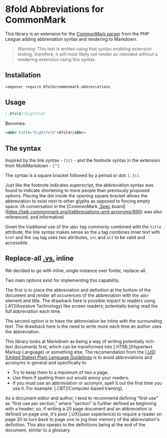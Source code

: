 # 8fold Abbreviations for CommonMark

This library is an extension for the [CommonMark parser](https://github.com/thephpleague/commonmark) from the PHP League adding abbreviation syntax and rendering to Markdown.

> Warning: This text is written using that syntax enabling extension testing; therefore, it will most likely not render as intended without a rendering extension using this syntax.

## Installation

```bash
composer require 8fold/commonmark-abbreviations
```

## Usage

```markdown
[.8fold](Eigtfold)
```

Becomes:

```html
<abbr title="Eightfold">8fold</abbr>
```

## The syntax

Inspired by the link syntax - `[]()` - and the footnote syntax in the extension from MultiMarkdown - `[^]`.

The syntax is a square bracket followed by a period or dot: `[.]()`.

Just like the footnote indicates superscript, the abbreviation syntax was found to indicate shortening to more people than previously proposed options. Placing the dot inside the opening square bracket allows the abbreviation to exist next to other glyphs as opposed to forcing empty space. (A conversation in the [CommonMark [.Spec](Specification) board](https://talk.commonmark.org/t/abbreviations-and-acronyms/890) was also referenced, and informative)

Given the traditional use of the `abbr` tag commonly combined with the `title` attribute, the link syntax makes sense as the `a` tag combines inner text with `href` and the `img` tag uses two attributes, `src` and `alt` to be valid and accessible.

## Replace-all [.vs.](versus) inline

We decided to go with inline, single instance over footer, replace-all.

Two main options exist for implementing this capability.

The first is to place the abbreviation and definition at the bottom of the document and render all occurences of the abbreviation with the `abbr` element and title. The drawback here is possible impact to readers using [.AT](Assistive Technology) like screen readers; potentially being read the full abbreviation each time.

The second option is to have the abbreviation be inline with the surrounding text. The drawback here is the need to write more each time an author uses the abbreviation.

This library looks at Markdown as being a way of writing potentially rich-text documents first, which can be transformed into [.HTML](Hypertext Markup Language) or something else. The recomendation from the [[.US](United States) Plain Language Guidelines](https://plainlanguage.gov/resources/articles/keep-it-jargon-free/) is to avoid abbreviations and acronyms in general and specifically to:

- Try to keep them to a maximum of two a page.
- Use them if spelling them out would annoy your readers.
- If you must use an abbreviation or acronym, spell it out the first time you use it. For example: [.CBT](Computer-based training).

As a document editor and author, I tend to recommend defining "first use" as "first use per section," where "section" is further defined as beginning with a header; so, if writing a 20 page document and an abbreviation is defined on page one, it's poor [.UX](user experience) to require a reader on page 20 to turn back to page one to jog their memory of the abbreviation's definition. This also speaks to the definitions being at the end of the document, similar to a glossary.
